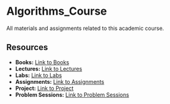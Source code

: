 # Algorithms_Course

All materials and assignments related to this academic course.

## Resources

- **Books:** [Link to Books](https://cisasuedu.sharepoint.com/:f:/s/ALG24.Term2/Enl0n45-_axCl6Zud8M_eU4BOswPyOMknez3NQ-ebzS2xQ?e=26eS41)
- **Lectures:** [Link to Lectures](https://cisasuedu.sharepoint.com/:f:/r/sites/ALG24.Term2/Shared%20Documents/General/1%20Lecs?csf=1&web=1&e=hk01vY)
- **Labs:** [Link to Labs](https://cisasuedu.sharepoint.com/:f:/r/sites/ALG24.Term2/Shared%20Documents/General/2%20Labs?csf=1&web=1&e=noPczf)
- **Assignments:** [Link to Assignments](https://cisasuedu.sharepoint.com/:f:/r/sites/ALG24.Term2/Shared%20Documents/General/3%20Assignments?csf=1&web=1&e=fMZKF3)
- **Project:** [Link to Project]([https://cisasuedu.sharepoint.com/:f:/r/sites/ALG24.Term2/Shared%20Documents/General/5%20Project?csf=1&web=1&e=h0Cs76](https://cisasuedu.sharepoint.com/:f:/r/sites/ALG24.Term2/Shared%20Documents/General/6%20ProblemSessions?csf=1&web=1&e=kA2lfL))
- **Problem Sessions:** [Link to Problem Sessions]([https://cisasuedu.sharepoint.com/:f:/r/sites/ALG24.Term2/Shared%20Documents/General/5%20Project?csf=1&web=1&e=h0Cs76](https://cisasuedu.sharepoint.com/:f:/r/sites/ALG24.Term2/Shared%20Documents/General/6%20ProblemSessions?csf=1&web=1&e=kA2lfL))
